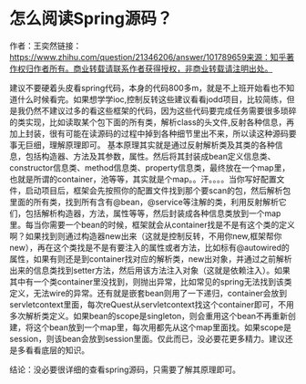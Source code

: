 # 怎么阅读Spring源码？

作者：王奕然链接：https://www.zhihu.com/question/21346206/answer/101789659来源：知乎著作权归作者所有。商业转载请联系作者获得授权，非商业转载请注明出处。



建议不要硬着头皮看spring代码，本身的代码800多m，就是不上班开始看也不知道什么时候看完。如果想学学ioc,控制反转这些建议看看jodd项目，比较简练，但是我仍然不建议过多的看这些框架的代码，因为这些代码要完成任务需要很多琐碎的类实现，比如读取某个包下面的所有类，解析class的头文件,反射各种信息，再加上封装，很有可能在读源码的过程中掉到各种细节里出不来，所以读这种源码要事无巨细，理解原理即可。
基本原理其实就是通过反射解析类及其类的各种信息，包括构造器、方法及其参数，属性。然后将其封装成bean定义信息类、constructor信息类、method信息类、property信息类，最终放在一个map里，也就是所谓的container，池等等，其实就是个map。。汗。。。。当你写好配置文件，启动项目后，框架会先按照你的配置文件找到那个要scan的包，然后解析包里面的所有类，找到所有含有@bean，@service等注解的类，利用反射解析它们，包括解析构造器，方法，属性等等，然后封装成各种信息类放到一个map里。每当你需要一个bean的时候，框架就会从container找是不是有这个类的定义啊？如果找到则通过构造器new出来（这就是控制反转，不用你new,框架帮你new），再在这个类找是不是有要注入的属性或者方法，比如标有@autowired的属性，如果有则还是到container找对应的解析类，new出对象，并通过之前解析出来的信息类找到setter方法，然后用该方法注入对象（这就是依赖注入）。如果其中有一个类container里没找到，则抛出异常，比如常见的spring无法找到该类定义，无法wire的异常。还有就是嵌套bean则用了一下递归，container会放到servletcontext里面，每次reQuest从servletcontext找这个container即可，不用多次解析类定义。如果bean的scope是singleton，则会重用这个bean不再重新创建，将这个bean放到一个map里，每次用都先从这个map里面找。如果scope是session，则该bean会放到session里面。仅此而已，没必要花更多精力。建议还是多看看底层的知识。



结论：没必要很详细的查看spring源码，只需要了解其原理即可。